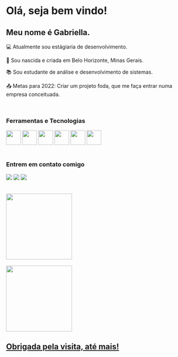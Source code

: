 # Olá, seja bem vindo!

 

## Meu nome é Gabriella.

 

:computer: Atualmente sou estágiaria de desenvolvimento.

:house_with_garden: Sou nascida e criada em Belo Horizonte, Minas Gerais.

:books: Sou estudante de análise e desenvolvimento de sistemas.

:outbox_tray: Metas para 2022: Criar um projeto foda, que me faça entrar numa empresa conceituada.

<br>

### Ferramentas e Tecnologias 

<div>
<img src="https://cdn.jsdelivr.net/gh/devicons/devicon/icons/java/java-original.svg" width="40" height="40"/>
<img src="https://cdn.jsdelivr.net/gh/devicons/devicon/icons/csharp/csharp-plain.svg" width="40" height="40"/>
<img src="https://cdn.jsdelivr.net/gh/devicons/devicon/icons/vuejs/vuejs-original.svg" width="40" height="40"/>
<img src="https://cdn.jsdelivr.net/gh/devicons/devicon/icons/python/python-plain-wordmark.svg" width="40" height="40"/>
<img src="https://cdn.jsdelivr.net/gh/devicons/devicon/icons/javascript/javascript-original.svg" width="40" height="40"/>
<img src="https://cdn.jsdelivr.net/gh/devicons/devicon/icons/git/git-plain.svg" width="40" height="40"/>
</div>

<br>

### Entrem em contato comigo 
 
<div>
<a href="https://instagram.com/_gabsbarbosa" target="_blank"><img src="https://img.shields.io/badge/-Instagram-%23E4405F?style=for-the-badge&logo=instagram&logoColor=white" target="_blank"></a>
<a href = "mailto:gabriellabomconselho@gmail.com"><img src="https://img.shields.io/badge/Gmail-D14836?style=for-the-badge&logo=gmail&logoColor=white" target="_blank"></a>
<a href="https://www.linkedin.com/in/gabriellabomconselho" target="_blank"><img src="https://img.shields.io/badge/-LinkedIn-%230077B5?style=for-the-badge&logo=linkedin&logoColor=white" target="_blank"></a>   
</div>

<br>
<br>

<div>
<a href="https://github.com/gabriellabarbosa">
<img height="180em" src="https://github-readme-stats.vercel.app/api/top-langs/?username=gabriellabarbosa&layout=compact&langs_count=7&theme=dracula"/>
</div>
 
<br>
 
<div>
<img height="180em" src="https://github-readme-stats.vercel.app/api?username=gabriellabarbosa&show_icons=true&theme=dracula&include_all_commits=true&count_private=true"/>
</div>
 
## Obrigada pela visita, até mais!
